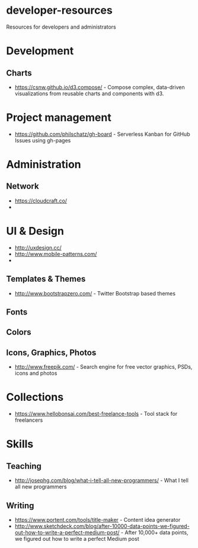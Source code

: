 # developer-resources
Resources for developers and administrators

# Development
## Charts
- https://csnw.github.io/d3.compose/ - Compose complex, data-driven visualizations from reusable charts and components with d3.
# Project management
- https://github.com/philschatz/gh-board - Serverless Kanban for GitHub Issues using gh-pages
# Administration
## Network
- https://cloudcraft.co/
- 
# UI & Design
- http://uxdesign.cc/
- http://www.mobile-patterns.com/
- 
## Templates & Themes

- http://www.bootstrapzero.com/ - Twitter Bootstrap based themes

## Fonts
## Colors
## Icons, Graphics, Photos

- http://www.freepik.com/ - Search engine for free vector graphics, PSDs, icons and photos
 
# Collections

- https://www.hellobonsai.com/best-freelance-tools - Tool stack for freelancers

# Skills
## Teaching
- http://josephg.com/blog/what-i-tell-all-new-programmers/ - What I tell all new programmers
## Writing

- https://www.portent.com/tools/title-maker - Content idea generator
- http://www.sketchdeck.com/blog/after-10000-data-points-we-figured-out-how-to-write-a-perfect-medium-post/ - After 10,000+ data points, we figured out how to write a perfect Medium post
